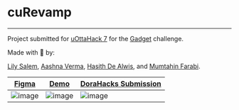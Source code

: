 # cuRevamp

---

Project submitted for [uOttaHack 7](https://2025.uottahack.ca/) for the [Gadget](https://gadget.dev/) challenge.

Made with 💚 by:

[Lily Salem](https://www.linkedin.com/in/lily-s-396190262/), [Aashna Verma](https://aashna-verma.github.io/), [Hasith De Alwis](https://hasithdev.com/), and [Mumtahin Farabi](https://github.com/MFarabi619).

| [Figma](https://www.figma.com/design/yCW89M8HS3Rq4oxdHOkDHF/%E2%9C%A8-cuNext?node-id=230-3182&t=uQpzRWAydJePrWI3-1) | [Demo](https://carleton-central-redesign.gadget.app/) | [DoraHacks Submission](https://dorahacks.io/buidl/21560/) |
|-|-|-|
| ![image](https://github.com/user-attachments/assets/c6c831d7-bf93-4410-a29c-faa7fa0942b9) | ![image](https://github.com/user-attachments/assets/cf654ed8-5db5-49fa-99b1-3485c12923f6) | ![image](https://github.com/user-attachments/assets/19f2fa83-3aed-4fa2-b9fc-82794883587f) |


